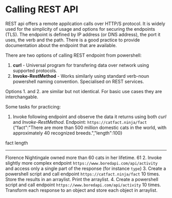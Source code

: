 # Calling REST API

REST api offers a remote appilcation calls over HTTP/S protocol. It is widely used for the simplicity of usage and options for securing the endpoints (TLS). The endpoint is defined by IP address (or DNS address), the port it uses, the verb and the path. There is a good practice to provide documentation about the endpoint that are available.

There are two options of calling REST endpoint from powershell:
1. **curl** - Universal program for transfering data over network using supported protocols.
2. **Invoke-RestMethod** - Works similarly using standard verb-noun powershell naming convention. Specialised on REST services.

Options 1. and 2. are similar but not identical. For basic use cases they are interchangable.


Some tasks for practicing:
1. Invoke following endpoint and observe the data it returns using both *curl* and *Invoke-RestMethod*. Endpoint: `https://catfact.ninja/fact`
{"fact":"There are more than 500 million domestic cats in the world, with approximately 40 recognized breeds.","length":100}

fact                                                          length
----                                                          ------
Florence Nightingale owned more than 60 cats in her lifetime.     61
2. Invoke slightly more complex endpoint `https://www.boredapi.com/api/activity` and access only a single part of the response (for instance `type`)
3. Create a powershell script and call endpoint `https://catfact.ninja/fact` 10 times. Store the results in an arraylist. Print the arraylist.
4. Create a powershell script and call endpoint `https://www.boredapi.com/api/activity` 10 times. Transform each response to an object and store each object in arraylist.

